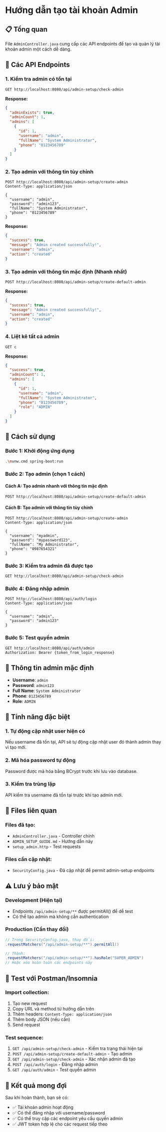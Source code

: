 # Hướng dẫn tạo tài khoản Admin

## 📋 Tổng quan
File `AdminController.java` cung cấp các API endpoints để tạo và quản lý tài khoản admin một cách dễ dàng.

## 🚀 Các API Endpoints

### 1. Kiểm tra admin có tồn tại
```http
GET http://localhost:8080/api/admin-setup/check-admin
```

**Response:**
```json
{
  "adminExists": true,
  "adminCount": 1,
  "admins": [
    {
      "id": 1,
      "username": "admin",
      "fullName": "System Administrator",
      "phone": "0123456789"
    }
  ]
}
```

### 2. Tạo admin với thông tin tùy chỉnh
```http
POST http://localhost:8080/api/admin-setup/create-admin
Content-Type: application/json

{
  "username": "admin",
  "password": "admin123",
  "fullName": "System Administrator",
  "phone": "0123456789"
}
```

**Response:**
```json
{
  "success": true,
  "message": "Admin created successfully!",
  "username": "admin",
  "action": "created"
}
```

### 3. Tạo admin với thông tin mặc định (Nhanh nhất)
```http
POST http://localhost:8080/api/admin-setup/create-default-admin
```

**Response:**
```json
{
  "success": true,
  "message": "Admin created successfully!",
  "username": "admin",
  "action": "created"
}
```

### 4. Liệt kê tất cả admin
```http
GET c
```

**Response:**
```json
{
  "success": true,
  "adminCount": 1,
  "admins": [
    {
      "id": 1,
      "username": "admin",
      "fullName": "System Administrator",
      "phone": "0123456789",
      "role": "ADMIN"
    }
  ]
}
```

## 📝 Cách sử dụng

### Bước 1: Khởi động ứng dụng
```bash
.\mvnw.cmd spring-boot:run
```

### Bước 2: Tạo admin (chọn 1 cách)

#### Cách A: Tạo admin nhanh với thông tin mặc định
```http
POST http://localhost:8080/api/admin-setup/create-default-admin
```

#### Cách B: Tạo admin với thông tin tùy chỉnh
```http
POST http://localhost:8080/api/admin-setup/create-admin
Content-Type: application/json

{
  "username": "myadmin",
  "password": "mypassword123",
  "fullName": "My Administrator",
  "phone": "0987654321"
}
```

### Bước 3: Kiểm tra admin đã được tạo
```http
GET http://localhost:8080/api/admin-setup/check-admin
```

### Bước 4: Đăng nhập admin
```http
POST http://localhost:8080/api/auth/login
Content-Type: application/json

{
  "username": "admin",
  "password": "admin123"
}
```

### Bước 5: Test quyền admin
```http
GET http://localhost:8080/api/auth/admin
Authorization: Bearer {token_from_login_response}
```

## 🎯 Thông tin admin mặc định
- **Username**: `admin`
- **Password**: `admin123`
- **Full Name**: `System Administrator`
- **Phone**: `0123456789`
- **Role**: `ADMIN`

## 🔧 Tính năng đặc biệt

### 1. Tự động cập nhật user hiện có
Nếu username đã tồn tại, API sẽ tự động cập nhật user đó thành admin thay vì tạo mới.

### 2. Mã hóa password tự động
Password được mã hóa bằng BCrypt trước khi lưu vào database.

### 3. Kiểm tra trùng lặp
API kiểm tra username đã tồn tại trước khi tạo admin mới.

## 📁 Files liên quan

### Files đã tạo:
- `AdminController.java` - Controller chính
- `ADMIN_SETUP_GUIDE.md` - Hướng dẫn này
- `setup_admin.http` - Test requests

### Files cần cập nhật:
- `SecurityConfig.java` - Đã cập nhật để permit admin-setup endpoints

## ⚠️ Lưu ý bảo mật

### Development (Hiện tại)
- Endpoints `/api/admin-setup/**` được permitAll() để dễ test
- Có thể tạo admin mà không cần authentication

### Production (Cần thay đổi)
```java
// Trong SecurityConfig.java, thay đổi:
.requestMatchers("/api/admin-setup/**").permitAll()

// Thành:
.requestMatchers("/api/admin-setup/**").hasRole("SUPER_ADMIN")
// Hoặc xóa hoàn toàn các endpoints này
```

## 🧪 Test với Postman/Insomnia

### Import collection:
1. Tạo new request
2. Copy URL và method từ hướng dẫn trên
3. Thêm headers: `Content-Type: application/json`
4. Thêm body JSON (nếu cần)
5. Send request

### Test sequence:
1. `GET /api/admin-setup/check-admin` - Kiểm tra trạng thái hiện tại
2. `POST /api/admin-setup/create-default-admin` - Tạo admin
3. `GET /api/admin-setup/check-admin` - Xác nhận admin đã tạo
4. `POST /api/auth/login` - Đăng nhập admin
5. `GET /api/auth/admin` - Test quyền admin

## 🎉 Kết quả mong đợi

Sau khi hoàn thành, bạn sẽ có:
- ✅ Tài khoản admin hoạt động
- ✅ Có thể đăng nhập với username/password
- ✅ Có thể truy cập các endpoint yêu cầu quyền admin
- ✅ JWT token hợp lệ cho các request tiếp theo





